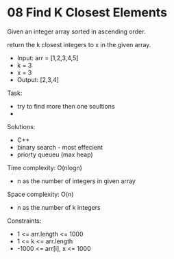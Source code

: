 # 08 Find K Closest Elements

Given an integer array sorted in ascending order.

 return the k closest integers to x in the given array.

- Input: arr = [1,2,3,4,5]
- k = 3
- x = 3
- Output: [2,3,4]

Task:
- try to find more then one soultions
- 

Solutions:
- C++
- binary search - most effecient
- priorty queueu (max heap)

Time complexity: O(nlogn)
- n as the number of integers in given array

Space complexity: O(n)
- n as the number of k integers

Constraints:
- 1 <= arr.length <= 1000
- 1 <= k <= arr.length
- -1000 <= arr[i], x <= 1000
